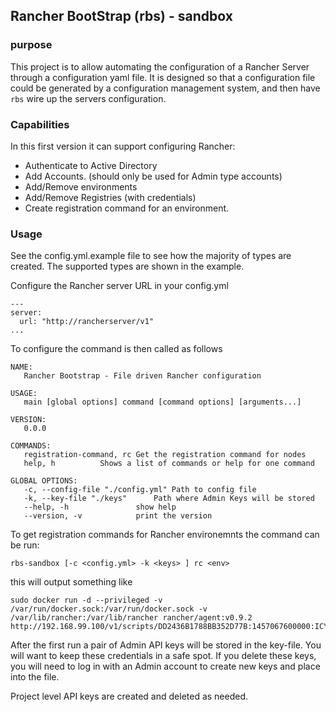 ## Rancher BootStrap (rbs) - sandbox

### purpose
 This project is to allow automating the configuration of a Rancher Server through a configuration yaml file. It is designed so that a configuration file could be generated by a configuration management system, and then have `rbs` wire up the servers configuration.
 
### Capabilities
In this first version it can support configuring Rancher:

 * Authenticate to Active Directory
 * Add Accounts. (should only be used for Admin type accounts)
 * Add/Remove environments
 * Add/Remove Registries (with credentials)
 * Create registration command for an environment.
 
 
### Usage

See the config.yml.example file to see how the majority of types are created. The supported types are shown in the example. 

Configure the Rancher server URL in your config.yml

```
---
server:
  url: "http://rancherserver/v1"
...
```

To configure the command is then called as follows

```
NAME:
   Rancher Bootstrap - File driven Rancher configuration

USAGE:
   main [global options] command [command options] [arguments...]

VERSION:
   0.0.0

COMMANDS:
   registration-command, rc	Get the registration command for nodes
   help, h			Shows a list of commands or help for one command

GLOBAL OPTIONS:
   -c, --config-file "./config.yml"	Path to config file
   -k, --key-file "./keys"		Path where Admin Keys will be stored
   --help, -h				show help
   --version, -v			print the version
```

To get registration commands for Rancher environemnts the command can be run:

```
rbs-sandbox [-c <config.yml> -k <keys> ] rc <env>
```

this will output something like

```
sudo docker run -d --privileged -v /var/run/docker.sock:/var/run/docker.sock -v /var/lib/rancher:/var/lib/rancher rancher/agent:v0.9.2 http://192.168.99.100/v1/scripts/DD2436B1788BB352D77B:1457067600000:ICYwLgay8H3xjbwVgPExtu62uVk
```

After the first run a pair of Admin API keys will be stored in the key-file. You will want to keep these credentials in a safe spot. If you delete these keys, you will need to log in with an Admin account to create new keys and place into the file.

Project level API keys are created and deleted as needed.



